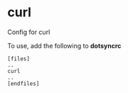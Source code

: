 curl
====

Config for curl

To use, add the following to **dotsyncrc**

    [files]
    ..
    curl
    ..
    [endfiles]

